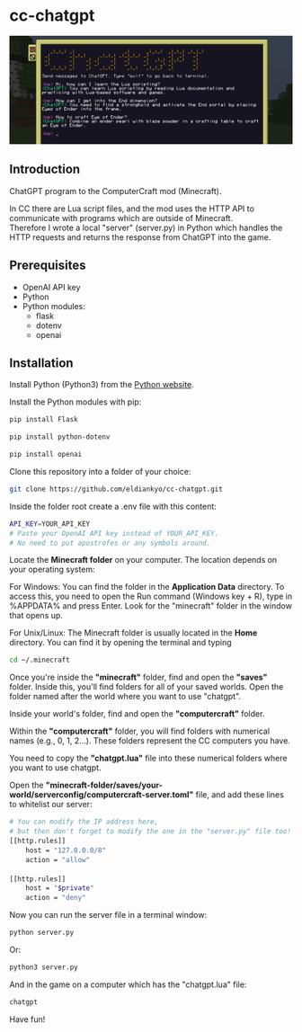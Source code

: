 # cc-chatgpt

![Cover Image](./cover.png)

## Introduction
  
ChatGPT program to the ComputerCraft mod (Minecraft).  
  
In CC there are Lua script files, and the mod uses the HTTP API to communicate with programs which are outside of Minecraft.  
Therefore I wrote a local "server" (server.py) in Python which handles the HTTP requests and returns the response from ChatGPT into the game.
  
## Prerequisites
  
- OpenAI API key
- Python
- Python modules:
  - flask
  - dotenv
  - openai
  
## Installation
  
Install Python (Python3) from the [Python website](https://www.python.org/).  
  
Install the Python modules with pip:  
```bash
pip install Flask
```
```bash
pip install python-dotenv
```
```bash
pip install openai
```
  
Clone this repository into a folder of your choice:  
```bash
git clone https://github.com/eldiankyo/cc-chatgpt.git
```
  
Inside the folder root create a .env file with this content:
  
```bash
API_KEY=YOUR_API_KEY
# Paste your OpenAI API key instead of YOUR_API_KEY.
# No need to put apostrofes or any symbols around.
```
  
Locate the **Minecraft folder** on your computer. The location depends on your operating system:  
  
For Windows: You can find the folder in the **Application Data** directory. To access this, you need to open the Run command (Windows key + R), type in %APPDATA% and press Enter. Look for the "minecraft" folder in the window that opens up.  
  
For Unix/Linux: The Minecraft folder is usually located in the **Home** directory. You can find it by opening the terminal and typing
```bash
cd ~/.minecraft
```
  
Once you're inside the **"minecraft"** folder, find and open the **"saves"** folder. Inside this, you'll find folders for all of your saved worlds. Open the folder named after the world where you want to use "chatgpt".  
  
Inside your world's folder, find and open the **"computercraft"** folder.  
  
Within the **"computercraft"** folder, you will find folders with numerical names (e.g., 0, 1, 2...). These folders represent the CC computers you have.  
  
You need to copy the **"chatgpt.lua"** file into these numerical folders where you want to use chatgpt.  
  
  
Open the **"minecraft-folder/saves/your-world/serverconfig/computercraft-server.toml"** file, and add these lines to whitelist our server:  
  
```bash
# You can modify the IP address here,
# but then don't forget to modify the one in the "server.py" file too!
[[http.rules]]
	host = "127.0.0.0/8"
	action = "allow"
 
[[http.rules]]
	host = "$private"
	action = "deny"
```

Now you can run the server file in a terminal window:
```bash
python server.py
```  
Or:
```bash
python3 server.py
```

And in the game on a computer which has the "chatgpt.lua" file:
```bash
chatgpt
```

Have fun!
